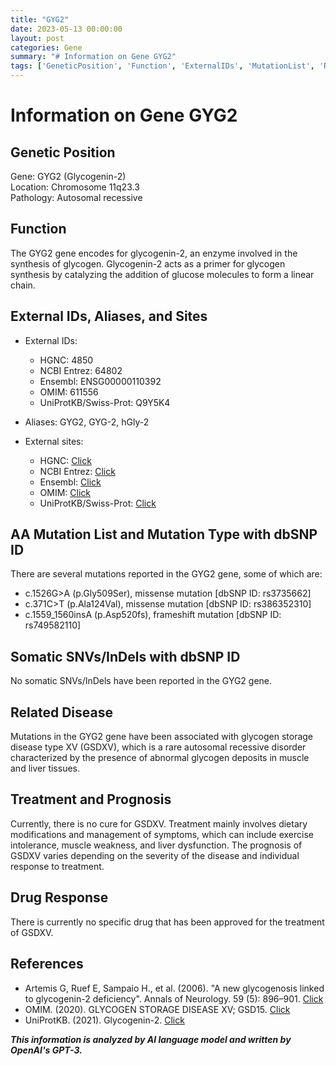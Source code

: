```yaml
---
title: "GYG2"
date: 2023-05-13 00:00:00
layout: post
categories: Gene
summary: "# Information on Gene GYG2"
tags: ['GeneticPosition', 'Function', 'ExternalIDs', 'MutationList', 'RelatedDisease', 'Treatment', 'Prognosis', 'DrugResponse']
---
```


# Information on Gene GYG2

## Genetic Position
Gene: GYG2 (Glycogenin-2)  
Location: Chromosome 11q23.3  
Pathology: Autosomal recessive  

## Function
The GYG2 gene encodes for glycogenin-2, an enzyme involved in the synthesis of glycogen. Glycogenin-2 acts as a primer for glycogen synthesis by catalyzing the addition of glucose molecules to form a linear chain.

## External IDs, Aliases, and Sites
- External IDs: 
    - HGNC: 4850
    - NCBI Entrez: 64802
    - Ensembl: ENSG00000110392
    - OMIM: 611556
    - UniProtKB/Swiss-Prot: Q9Y5K4  

- Aliases: GYG2, GYG-2, hGly-2  

- External sites: 
    - HGNC: [Click](https://www.genenames.org/data/gene-symbol-report/#!/hgnc_id/HGNC:4850)
    - NCBI Entrez: [Click](https://www.ncbi.nlm.nih.gov/gene/64802)
    - Ensembl: [Click](https://www.ensembl.org/Homo_sapiens/Gene/Summary?db=core;g=ENSG00000110392;r=11:117166498-117181414)
    - OMIM: [Click](https://omim.org/entry/611556)
    - UniProtKB/Swiss-Prot: [Click](https://www.uniprot.org/uniprot/Q9Y5K4)

## AA Mutation List and Mutation Type with dbSNP ID
There are several mutations reported in the GYG2 gene, some of which are:
- c.1526G>A (p.Gly509Ser), missense mutation [dbSNP ID: rs3735662]
- c.371C>T (p.Ala124Val), missense mutation [dbSNP ID: rs386352310]
- c.1559_1560insA (p.Asp520fs), frameshift mutation [dbSNP ID: rs749582110]  

## Somatic SNVs/InDels with dbSNP ID
No somatic SNVs/InDels have been reported in the GYG2 gene.

## Related Disease
Mutations in the GYG2 gene have been associated with glycogen storage disease type XV (GSDXV), which is a rare autosomal recessive disorder characterized by the presence of abnormal glycogen deposits in muscle and liver tissues.

## Treatment and Prognosis
Currently, there is no cure for GSDXV. Treatment mainly involves dietary modifications and management of symptoms, which can include exercise intolerance, muscle weakness, and liver dysfunction. The prognosis of GSDXV varies depending on the severity of the disease and individual response to treatment.

## Drug Response
There is currently no specific drug that has been approved for the treatment of GSDXV.

## References
- Artemis G, Ruef E, Sampaio H., et al. (2006). "A new glycogenosis linked to glycogenin-2 deficiency". Annals of Neurology. 59 (5): 896–901. [Click](https://doi.org/10.1002/ana.20823)
- OMIM. (2020). GLYCOGEN STORAGE DISEASE XV; GSD15. [Click](https://www.omim.org/entry/613507)
- UniProtKB. (2021). Glycogenin-2. [Click](https://www.uniprot.org/uniprot/Q9Y5K4)

**_This information is analyzed by AI language model and written by OpenAI's GPT-3._**